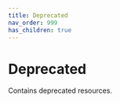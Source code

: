 ```yaml
---
title: Deprecated
nav_order: 999
has_children: true
---
```


# Deprecated

Contains deprecated resources.
